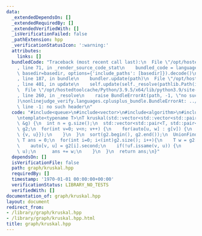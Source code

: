 ```yaml
---
data:
  _extendedDependsOn: []
  _extendedRequiredBy: []
  _extendedVerifiedWith: []
  _isVerificationFailed: false
  _pathExtension: hpp
  _verificationStatusIcon: ':warning:'
  attributes:
    links: []
  bundledCode: "Traceback (most recent call last):\n  File \"/opt/hostedtoolcache/Python/3.9.5/x64/lib/python3.9/site-packages/onlinejudge_verify/documentation/build.py\"\
    , line 71, in _render_source_code_stat\n    bundled_code = language.bundle(stat.path,\
    \ basedir=basedir, options={'include_paths': [basedir]}).decode()\n  File \"/opt/hostedtoolcache/Python/3.9.5/x64/lib/python3.9/site-packages/onlinejudge_verify/languages/cplusplus.py\"\
    , line 187, in bundle\n    bundler.update(path)\n  File \"/opt/hostedtoolcache/Python/3.9.5/x64/lib/python3.9/site-packages/onlinejudge_verify/languages/cplusplus_bundle.py\"\
    , line 401, in update\n    self.update(self._resolve(pathlib.Path(included), included_from=path))\n\
    \  File \"/opt/hostedtoolcache/Python/3.9.5/x64/lib/python3.9/site-packages/onlinejudge_verify/languages/cplusplus_bundle.py\"\
    , line 260, in _resolve\n    raise BundleErrorAt(path, -1, \"no such header\"\
    )\nonlinejudge_verify.languages.cplusplus_bundle.BundleErrorAt: ../datastructure/UnionFind.hpp:\
    \ line -1: no such header\n"
  code: "#include<queue>\n#include<vector>\n#include<algorithm>\n#include \"../datastructure/UnionFind.hpp\"\
    \ntemplate<typename T>\nT kruskal(std::vector<std::vector<std::pair<int, T>>>\
    \ &g) {\n  int n = g.size();\n  std::vector<std::pair<T, std::pair<int, int>>>\
    \ g2;\n  for(int v=0; v<n; v++) {\n    for(auto[u, w] : g[v]) {\n      g2.push_back({w,\
    \ {v, u}});\n    }\n  }\n  sort(g2.begin(), g2.end());\n  UnionFind uf(n);\n \
    \ T ans = 0;\n  for(int i=0; i<(int)g2.size(); i++){\n    T w = g2[i].first;\n\
    \    auto[v, u] = g2[i].second;\n    if(!uf.issame(v, u)) {\n      uf.merge(v,\
    \ u);\n      ans += w;\n    }\n  }\n  return ans;\n}"
  dependsOn: []
  isVerificationFile: false
  path: graph/kruskal.hpp
  requiredBy: []
  timestamp: '1970-01-01 00:00:00+00:00'
  verificationStatus: LIBRARY_NO_TESTS
  verifiedWith: []
documentation_of: graph/kruskal.hpp
layout: document
redirect_from:
- /library/graph/kruskal.hpp
- /library/graph/kruskal.hpp.html
title: graph/kruskal.hpp
---
```

